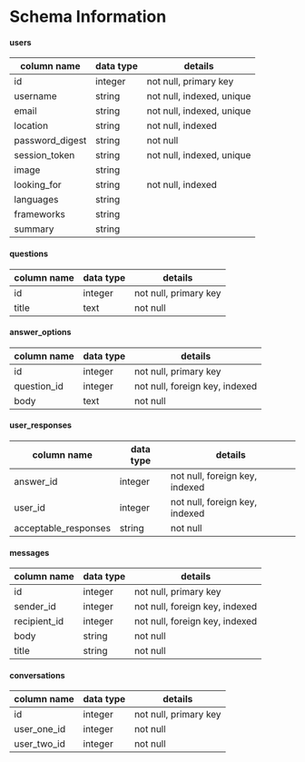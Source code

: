 # Schema Information

#### users

| column name | data type | details |
|-------------|-----------|---------|
| id | integer | not null, primary key|
| username | string | not null, indexed, unique |
| email | string | not null, indexed, unique |
| location | string | not null, indexed |
| password_digest | string | not null |
| session_token | string | not null, indexed, unique |
| image | string | |
| looking_for | string | not null, indexed |
| languages | string | |
| frameworks | string | |
| summary | string | |

#### questions

| column name | data type | details |
|-------------|-----------|---------|
| id | integer | not null, primary key|
| title | text | not null |

#### answer_options

| column name | data type | details |
|-------------|-----------|---------|
| id | integer | not null, primary key|
| question_id | integer | not null, foreign key, indexed |
| body | text | not null

#### user_responses

| column name | data type | details |
|-------------|-----------|---------|
| answer_id | integer | not null, foreign key, indexed |
| user_id | integer | not null, foreign key, indexed |
| acceptable_responses | string | not null |

#### messages

| column name | data type | details |
|-------------|-----------|---------|
| id | integer | not null, primary key|
| sender_id | integer | not null, foreign key, indexed |
| recipient_id | integer | not null, foreign key, indexed |
| body | string | not null |
| title | string | not null |

#### conversations

| column name | data type | details |
|-------------|-----------|---------|
| id | integer | not null, primary key|
| user_one_id | integer | not null |
| user_two_id | integer | not null |
